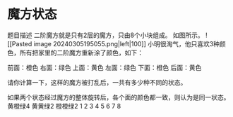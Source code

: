 #  魔方状态
题目描述
二阶魔方就是只有2层的魔方，只由8个小块组成。
如图所示。
![[Pasted image 20240305195055.png|left|100]]
小明很淘气，他只喜欢3种颜色，所有把家里的二阶魔方重新涂了颜色，如下：

前面：橙色
右面：绿色
上面：黄色
左面：绿色
下面：橙色
后面：黄色

请你计算一下，这样的魔方被打乱后，一共有多少种不同的状态。

如果两个状态经过魔方的整体旋转后，各个面的颜色都一致，则认为是同一状态。
黄橙绿4 黄黄绿2 
橙橙绿2
1 2 3 4 5 6 7 8

